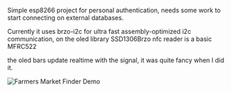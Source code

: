 Simple esp8266 project for personal authentication, needs some work to start connecting on external databases.

Currently it uses brzo-i2c for ultra fast assembly-optimized i2c communication, on the oled library SSD1306Brzo nfc reader is a basic MFRC522

the oled bars update realtime with the signal, it was quite fancy when I did it.

![Farmers Market Finder Demo](media/demo.gif)